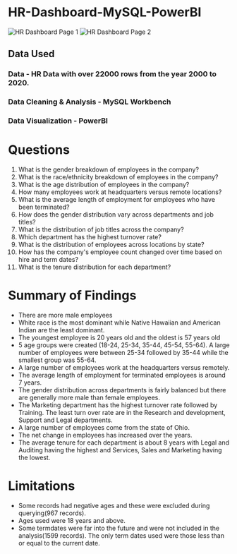 # **HR-Dashboard-MySQL-PowerBI**

![HR Dashboard Page 1](https://github.com/mohdanasss/HR--Dashboard-MySQL-PowerBI/assets/164423957/f5f43b09-6ce8-4d33-9fac-8a1e0174f93c)
![HR Dashboard Page 2](https://github.com/mohdanasss/HR--Dashboard-MySQL-PowerBI/assets/164423957/0eee7888-e84f-40a6-a284-120b475595a9)


## **Data Used**

### Data - HR Data with over 22000 rows from the year 2000 to 2020.

### Data Cleaning & Analysis - MySQL Workbench

### Data Visualization - PowerBI


# **Questions**

1. What is the gender breakdown of employees in the company?
2. What is the race/ethnicity breakdown of employees in the company?
3. What is the age distribution of employees in the company?
4. How many employees work at headquarters versus remote locations?
5. What is the average length of employment for employees who have been terminated?
6. How does the gender distribution vary across departments and job titles?
7. What is the distribution of job titles across the company?
8. Which department has the highest turnover rate?
9. What is the distribution of employees across locations by state?
10. How has the company's employee count changed over time based on hire and term dates?
11. What is the tenure distribution for each department?


# Summary of Findings

- There are more male employees
- White race is the most dominant while Native Hawaiian and American Indian are the least dominant.
- The youngest employee is 20 years old and the oldest is 57 years old
- 5 age groups were created (18-24, 25-34, 35-44, 45-54, 55-64). A large number of employees were between 25-34 followed by 35-44 while the smallest group was 55-64.
- A large number of employees work at the headquarters versus remotely.
- The average length of employment for terminated employees is around 7 years.
- The gender distribution across departments is fairly balanced but there are generally more male than female employees.
- The Marketing department has the highest turnover rate followed by Training. The least turn over rate are in the Research and development, Support and Legal departments.
- A large number of employees come from the state of Ohio.
- The net change in employees has increased over the years.
- The average tenure for each department is about 8 years with Legal and Auditing having the highest and Services, Sales and Marketing having the lowest.

# Limitations

- Some records had negative ages and these were excluded during querying(967 records).
- Ages used were 18 years and above.
- Some termdates were far into the future and were not included in the analysis(1599 records). The only term dates used were those less than or equal to the current date.
